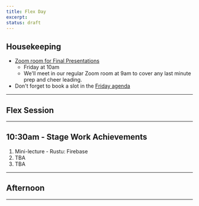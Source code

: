 ```yaml
---
title: Flex Day
excerpt: 
status: draft
---
```


## Housekeeping
- [Zoom room for Final Presentations](https://sait-ca.zoom.us/j/88183669794?pwd=WmZCODd0RUZuWHZwLytlb3ArVzYzZz09)
    - Friday at 10am
    - We'll meet in our regular Zoom room at 9am to cover any last minute prep and cheer leading.
- Don't forget to book a slot in the [Friday agenda](/courses/cpnt-265/day-10)

---

## Flex Session

---

## 10:30am - Stage Work Achievements
1. Mini-lecture - Rustu: Firebase
2. TBA
3. TBA

---

## Afternoon

---
